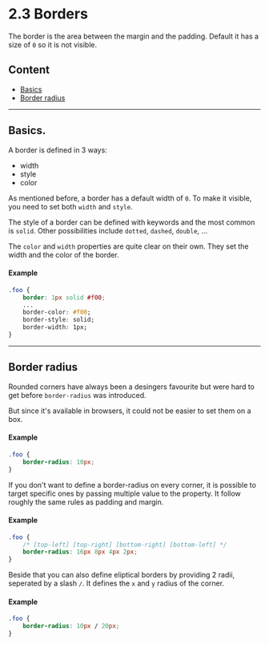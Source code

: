 # 2.3 Borders

The border is the area between the margin and the padding. Default it has a size of `0` so it is
not visible.

## Content

- [Basics](#basics)
- [Border radius](#border-radius)

---

## Basics.

A border is defined in 3 ways:

- width
- style
- color

As mentioned before, a border has a default width of `0`. To make it visible, you need to set both `width` and `style`.

The style of a border can be defined with keywords and the most common is `solid`. Other possibilities include
`dotted`, `dashed`, `double`, ...

The `color` and `width` properties are quite clear on their own. They set the width and the color of the border.

#### Example

```css
.foo {
	border: 1px solid #f00;
	...
	border-color: #f00;
	border-style: solid;
	border-width: 1px;
}
```

---

## Border radius

Rounded corners have always been a desingers favourite but were hard to get before `border-radius` was introduced.

But since it's available in browsers, it could not be easier to set them on a box.

#### Example

```css
.foo {
	border-radius: 10px;
}
```

If you don't want to define a border-radius on every corner, it is possible to target specific ones by passing multiple
value to the property. It follow roughly the same rules as padding and margin.

#### Example

```css
.foo {
	/* [top-left] [top-right] [bottom-right] [bottom-left] */
	border-radius: 16px 8px 4px 2px;
}
```

Beside that you can also define eliptical borders by providing 2 radii, seperated by a slash `/`. It defines the `x` and
`y` radius of the corner.

#### Example

```css
.foo {
	border-radius: 10px / 20px;
}
```
